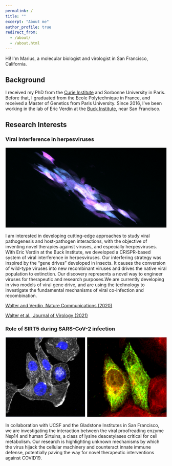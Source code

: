 ```yaml
---
permalink: /
title: ""
excerpt: "About me"
author_profile: true
redirect_from:
  - /about/
  - /about.html
---
```

Hi! I'm Marius, a molecular biologist and virologist in San Francisco, California.

## Background
I received my PhD from the [Curie Institute](https://institut-curie.org/) and Sorbonne University in Paris. Before that, I graduated from the Ecole Polytechnique in France, and received a Master of Genetics from Paris University. Since 2016, I've been working in the lab of Eric Verdin at the [Buck Institute](https://www.buckinstitute.org/), near San Francisco.

## Research Interests

### Viral Interference in herpesviruses
![GD](/images/GD.png)

I am interested in developing cutting-edge approaches to study viral pathogenesis and host-pathogen interactions, with the objective of inventing novel therapies against viruses, and especially herpesviruses. With Eric Verdin at the Buck Institute, we developed a CRISPR-based system of viral interference in herpesviruses. Our interfering strategy was inspired by the “gene drives” developed in insects. It causes the conversion of wild-type viruses into new recombinant viruses and drives the native viral population to extinction. Our discovery represents a novel way to engineer viruses for therapeutic and research purposes.We are currently developing in vivo models of viral gene drive, and are using the technology to investigate the fundamental mechanisms of viral co-infection and recombination.

[Walter and Verdin, Nature Communications (2020)](https://www.nature.com/articles/s41467-020-18678-0)

[Walter et al., Journal of Virology (2021)](https://journals.asm.org/doi/10.1128/JVI.00802-21)

### Role of SIRT5 during SARS-CoV-2 infection
![GD](/images/SIRT5_1.png)

In collaboration with UCSF and the Gladstone Institutes in San Francisco, we are investigating the interaction between the viral proofreading enzyme Nsp14 and human Sirtuins, a class of lysine deacetylases critical for cell metabolism. Our research is highlighting unknown mechanisms by which the virus hijack the cellular machinery and counteract innate immune defense, potentially paving the way for novel therapeutic interventions against COVID19.
